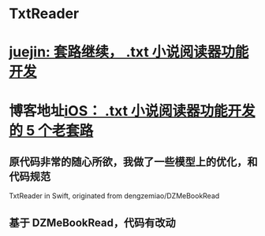 # TxtReader



# [juejin: 套路继续， .txt 小说阅读器功能开发](https://juejin.cn/post/6921699834390904845)


# 博客地址[iOS： .txt 小说阅读器功能开发的 5 个老套路](https://juejin.im/post/6858920737999159303)


## 原代码非常的随心所欲，我做了一些模型上的优化，和代码规范

TxtReader in Swift, originated from dengzemiao/DZMeBookRead

## 基于 DZMeBookRead，代码有改动

